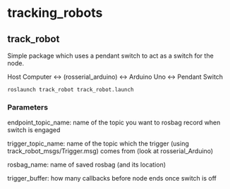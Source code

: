 # tracking_robots



## track_robot

Simple package which uses a pendant switch to act as a switch for the node.

Host Computer <-> (rosserial_arduino) <-> Arduino Uno <-> Pendant Switch

```
roslaunch track_robot track_robot.launch
```

### Parameters

endpoint_topic_name: name of the topic you want to rosbag record when switch is engaged

trigger_topic_name: name of the topic which the trigger (using track_robot_msgs/Trigger.msg) comes from (look at rosserial_Arduino)

rosbag_name: name of saved rosbag (and its location)

trigger_buffer: how many callbacks before node ends once switch is off
